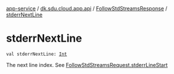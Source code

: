 [app-service](../../index.md) / [dk.sdu.cloud.app.api](../index.md) / [FollowStdStreamsResponse](index.md) / [stderrNextLine](./stderr-next-line.md)

# stderrNextLine

`val stderrNextLine: `[`Int`](https://kotlinlang.org/api/latest/jvm/stdlib/kotlin/-int/index.html)

The next line index. See [FollowStdStreamsRequest.stderrLineStart](../-follow-std-streams-request/stderr-line-start.md)

